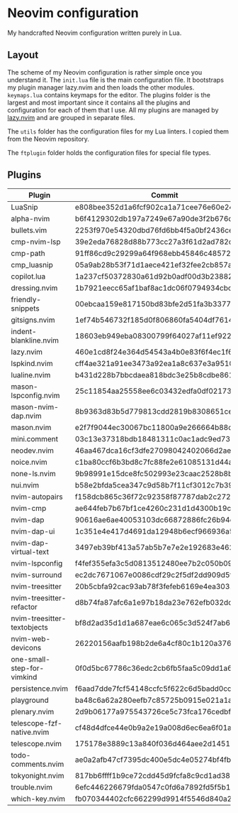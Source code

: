 # Neovim configuration

My handcrafted Neovim configuration written purely in Lua.

## Layout

The scheme of my Neovim configuration is rather simple once you understand it.
The `init.lua` file is the main configuration file. It bootstraps my plugin
manager lazy.nvim and then loads the other modules. `keymaps.lua` contains
keymaps for the editor. The plugins folder is the largest and most important
since it contains all the plugins and configuration for each of them that I use.
All my plugins are managed by [lazy.nvim](https://github.com/folke/lazy.nvim)
and are grouped in separate files.

The `utils` folder has the configuration files for my Lua linters. I copied them
from the Neovim repository.

The `ftplugin` folder holds the configuration files for special file types.

## Plugins

<!--plugin start-->

| Plugin                      | Commit                                   |
| --------------------------- | ---------------------------------------- |
| LuaSnip                     | e808bee352d1a6fcf902ca1a71cee76e60e24071 |
| alpha-nvim                  | b6f4129302db197a7249e67a90de3f2b676de13e |
| bullets.vim                 | 2253f970e54320dbd76fd6bb4f5a0bf2436ce232 |
| cmp-nvim-lsp                | 39e2eda76828d88b773cc27a3f61d2ad782c922d |
| cmp-path                    | 91ff86cd9c29299a64f968ebb45846c485725f23 |
| cmp_luasnip                 | 05a9ab28b53f71d1aece421ef32fee2cb857a843 |
| copilot.lua                 | 1a237cf50372830a61d92b0adf00d3b23882e0e1 |
| dressing.nvim               | 1b7921eecc65af1baf8ac1dc06f0794934cbcfb2 |
| friendly-snippets           | 00ebcaa159e817150bd83bfe2d51fa3b3377d5c4 |
| gitsigns.nvim               | 1ef74b546732f185d0f806860fa5404df7614f28 |
| indent-blankline.nvim       | 18603eb949eba08300799f64027af11ef922283f |
| lazy.nvim                   | 460e1cd8f24e364d54543a4b0e83f6f4ec1f65fb |
| lspkind.nvim                | cff4ae321a91ee3473a92ea1a8c637e3a9510aec |
| lualine.nvim                | b431d228b7bbcdaea818bdc3e25b8cdbe861f056 |
| mason-lspconfig.nvim        | 25c11854aa25558ee6c03432edfa0df0217324be |
| mason-nvim-dap.nvim         | 8b9363d83b5d779813cdd2819b8308651cec2a09 |
| mason.nvim                  | e2f7f9044ec30067bc11800a9e266664b88cda22 |
| mini.comment                | 03c13e37318bdb18481311c0ac1adc9ed731caf1 |
| neodev.nvim                 | 46aa467dca16cf3dfe27098042402066d2ae242d |
| noice.nvim                  | c1ba80ccf6b3bd8c7fc88fe2e61085131d44ad65 |
| none-ls.nvim                | 9b98991e15dce8fc502993e23caac2528b8b667f |
| nui.nvim                    | b58e2bfda5cea347c9d58b7f11cf3012c7b3953f |
| nvim-autopairs              | f158dcb865c36f72c92358f87787dab2c272eaf3 |
| nvim-cmp                    | ae644feb7b67bf1ce4260c231d1d4300b19c6f30 |
| nvim-dap                    | 90616ae6ae40053103dc66872886fc26b94c70c8 |
| nvim-dap-ui                 | 1c351e4e417d4691da12948b6ecf966936a56d28 |
| nvim-dap-virtual-text       | 3497eb39bf413a57ab5b7e7e2e192683e462148c |
| nvim-lspconfig              | f4fef355efa3c5d0813512480ee7b2c050b09fe4 |
| nvim-surround               | ec2dc7671067e0086cdf29c2f5df2dd909d5f71f |
| nvim-treesitter             | 20b5cbfa92cac93ab78f3fefeb6169e4ea303189 |
| nvim-treesitter-refactor    | d8b74fa87afc6a1e97b18da23e762efb032dc270 |
| nvim-treesitter-textobjects | bf8d2ad35d1d1a687eae6c065c3d524f7ab61b23 |
| nvim-web-devicons           | 26220156aafb198b2de6a4cf80c1b120a3768da0 |
| one-small-step-for-vimkind  | 0f0d5bc67786c36edc2cb6fb5faa5c09dd1a6e10 |
| persistence.nvim            | f6aad7dde7fcf54148ccfc5f622c6d5badd0cc3d |
| playground                  | ba48c6a62a280eefb7c85725b0915e021a1a0749 |
| plenary.nvim                | 2d9b06177a975543726ce5c73fca176cedbffe9d |
| telescope-fzf-native.nvim   | cf48d4dfce44e0b9a2e19a008d6ec6ea6f01a83b |
| telescope.nvim              | 175178e3889c13a840f036d464aee2d145157b9e |
| todo-comments.nvim          | ae0a2afb47cf7395dc400e5dc4e05274bf4fb9e0 |
| tokyonight.nvim             | 817bb6ffff1b9ce72cdd45d9fcfa8c9cd1ad3839 |
| trouble.nvim                | 6efc446226679fda0547c0fd6a7892fd5f5b15d8 |
| which-key.nvim              | fb070344402cfc662299d9914f5546d840a22126 |

<!--plugin end-->

